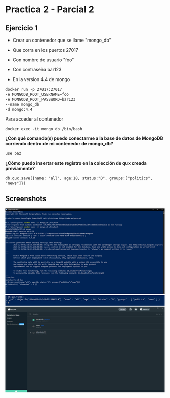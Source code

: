 # Practica 2 - Parcial 2

## Ejercicio 1

- Crear un contenedor que se llame "mongo_db"

- Que corra en los puertos 27017

- Con nombre de usuario "foo"

- Con contraseña bar123

- En la version 4.4 de mongo

```
docker run -p 27017:27017
-e MONGODB_ROOT_USERNAME=foo
-e MONGODB_ROOT_PASSWORD=bar123
--name mongo_db
-d mongo:4.4
```

Para acceder al contenedor

```
docker exec -it mongo_db /bin/bash
```
**¿Con qué comando(s) puedo conectarme a la base de datos de MongoDB corriendo dentro de mi contenedor de mongo_db?**
```
use baz
```

**¿Cómo puedo insertar este registro en la colección de qux creada previamente?**
```
db.qux.save({name: "all", age:18, status:"D", groups:["politics", "news"]})
```

## Screenshots
![Comandos en PowerShell](Captura1.png)
![](Captura2.png)
![Contenedor corriendo en Docker Desktop](Captura3.png)

